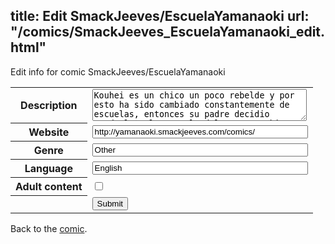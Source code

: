 title: Edit SmackJeeves/EscuelaYamanaoki
url: "/comics/SmackJeeves_EscuelaYamanaoki_edit.html"
---
Edit info for comic SmackJeeves/EscuelaYamanaoki

<form name="comic" action="http://gaepostmail.appspot.com/comic/" method="post">
<table class="comicinfo">
<tr>
<th>Description</th><td><textarea name="description" cols="40" rows="3">Kouhei es un chico un poco rebelde y por esto ha sido cambiado constantemente de escuelas, entonces su padre decidio mandarlo a la escuela del Monte Naoki mas conocida como Yamanaoki, al parecer es una escuela normal... pero... si fuese asi... no habria nada que contar xDD muchos sucesos extraños haran que Kouhei vea la realidad con otros ojos... o una realidad completamente desconocida... chan chan chaaan English version: http://yamanaokihs.smackjeeves.com/ (paused) sitio en facebook: http://www.facebook.com/pages/Yamanaoki/167250876624086</textarea></td>
</tr>
<tr>
<th>Website</th><td><input type="text" name="url" value="http://yamanaoki.smackjeeves.com/comics/" size="40"/></td>
</tr>
<tr>
<th>Genre</th><td><input type="text" name="genre" value="Other" size="40"/></td>
</tr>
<tr>
<th>Language</th><td><input type="text" name="language" value="English" size="40"/></td>
</tr>
<tr>
<th>Adult content</th><td><input type="checkbox" name="adult" value="adult" /></td>
</tr>
<tr>
<th></th><td>
<input type="hidden" name="comic" value="SmackJeeves_EscuelaYamanaoki" />
<input type="submit" name="submit" value="Submit" />
</td>
</tr>
</table>
</form>

Back to the [comic](SmackJeeves_EscuelaYamanaoki.html).
